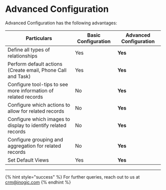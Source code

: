 # Advanced Configuration

Advanced Configuration has the following advantages:

| Particulars                                                    | Basic Configuration | Advanced Configuration |
| -------------------------------------------------------------- | ------------------- | ---------------------- |
| Define all types of relationships                              | Yes                 | **Yes**                |
| Perform default actions (Create email, Phone Call and Task)    | Yes                 | **Yes**                |
| Configure tool-tips to see more information of related records | No                  | **Yes**                |
| Configure which actions to allow for related records           | No                  | **Yes**                |
| Configure which images to display to identify related records  | No                  | **Yes**                |
| Configure grouping and aggregation for related records         | No                  | **Yes**                |
| Set Default Views                                              | Yes                 | **Yes**                |

****

{% hint style="success" %}
For further queries, reach out to us at [crm@inogic.com](mailto:crm@inogic.com)
{% endhint %}
